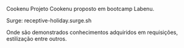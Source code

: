 Cookenu
Projeto Cookenu proposto em bootcamp Labenu.

Surge: receptive-holiday.surge.sh

Onde são demonstrados conhecimentos adquiridos em requisições, estilização entre outros.
